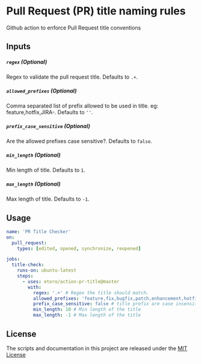 # Pull Request (PR) title naming rules

Github action to enforce Pull Request title conventions

## Inputs

##### `regex` (**Optional**)
Regex to validate the pull request title. Defaults to `.+`.

##### `allowed_prefixes` (**Optional**)
Comma separated list of prefix allowed to be used in title. eg: feature,hotfix,JIRA-. Defaults to `''`.

##### `prefix_case_sensitive` (**Optional**)
Are the allowed prefixes case sensitive?. Defaults to `false`.

##### `min_length` (**Optional**)
Min length of title. Defaults to `1`.

##### `max_length` (**Optional**)
Max length of title. Defaults to `-1`.

## Usage

```yaml
name: 'PR Title Checker'
on: 
  pull_request:
    types: [edited, opened, synchronize, reopened]

jobs:
  title-check:
    runs-on: ubuntu-latest
    steps:
      - uses: etoro/action-pr-title@master
        with:
          regex: '.+' # Regex the title should match.
          allowed_prefixes: 'feature,fix,bugfix,patch,enhancement,hotfix' # title should start with the given prefix
          prefix_case_sensitive: false # title prefix are case insensitive
          min_length: 10 # Min length of the title
          max_length: -1 # Max length of the title
```

## License
The scripts and documentation in this project are released under the [MIT License](./LICENSE)
